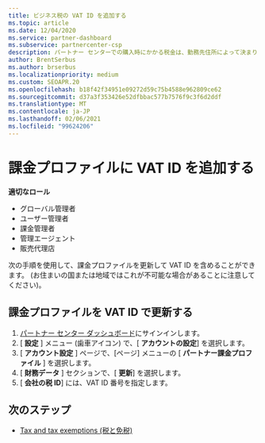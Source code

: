 ```yaml
---
title: ビジネス税の VAT ID を追加する
ms.topic: article
ms.date: 12/04/2020
ms.service: partner-dashboard
ms.subservice: partnercenter-csp
description: パートナー センターでの購入時にかかる税金は、勤務先住所によって決まります。 一部の国では、企業が VAT 番号またはそれに相当するものをシステムに入力できます。
author: BrentSerbus
ms.author: brserbus
ms.localizationpriority: medium
ms.custom: SEOAPR.20
ms.openlocfilehash: b18f42f34951e09272d59c75b4588e962809ce62
ms.sourcegitcommit: d37a3f353426e52dfbbac577b7576f9c3f6d2ddf
ms.translationtype: MT
ms.contentlocale: ja-JP
ms.lasthandoff: 02/06/2021
ms.locfileid: "99624206"
---
```

# <a name="add-a-vat-id-to-your-billing-profile"></a>課金プロファイルに VAT ID を追加する

**適切なロール**

- グローバル管理者
- ユーザー管理者
- 課金管理者
- 管理エージェント
- 販売代理店

次の手順を使用して、課金プロファイルを更新して VAT ID を含めることができます。 (お住まいの国または地域ではこれが不可能な場合があることに注意してください)。

## <a name="update-your-billing-profile-with-your-vat-id"></a>課金プロファイルを VAT ID で更新する

1. [パートナー センター ダッシュボード](https://partner.microsoft.com/dashboard/)にサインインします。
2. [ **設定** ] メニュー (歯車アイコン) で、[ **アカウントの設定**] を選択します。
3. [ **アカウント設定** ] ページで、[ページ] メニューの [ **パートナー課金プロファイル** ] を選択します。
4. [ **財務データ** ] セクションで、[ **更新**] を選択します。
5. [ **会社の税 ID**] には、VAT ID 番号を指定します。

## <a name="next-steps"></a>次のステップ

- [Tax and tax exemptions (税と免税)](tax-and-tax-exemptions.md)
